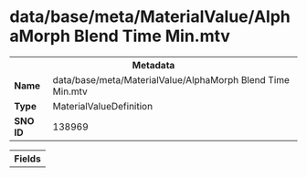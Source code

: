 <h1>data/base/meta/MaterialValue/AlphaMorph Blend Time Min.mtv</h1><table><tr><th colspan="100%">Metadata</th></tr><tr><td><b>Name</b></td><td>data/base/meta/MaterialValue/AlphaMorph Blend Time Min.mtv</td></tr><tr><td><b>Type</b></td><td>MaterialValueDefinition</td></tr><tr><td><b>SNO ID</b></td><td>138969</td></tr></table>

<table><tr><th colspan="100%">Fields</th></tr></table>

